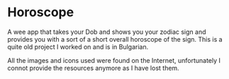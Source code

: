 # Horoscope
A wee app that takes your Dob and shows you your zodiac sign and provides you with a sort of a short overall horoscope of the sign. This is a quite old project I worked on and is in Bulgarian.

All the images and icons used were found on the Internet, unfortunately I connot provide the resources anymore as I have lost them.
